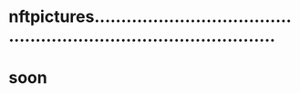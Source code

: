 # nftpictures.......................................................................................
# soon
